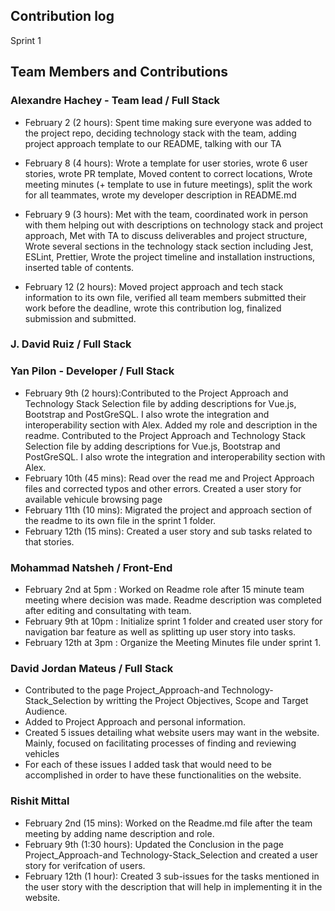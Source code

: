 ## Contribution log 
Sprint 1

## Team Members and Contributions

### Alexandre Hachey - Team lead / Full Stack
- February 2 (2 hours): Spent time making sure everyone was added to the project repo, deciding technology stack with the team, adding project approach template to our README, talking with our TA

- February 8 (4 hours): Wrote a template for user stories, wrote 6 user stories, wrote PR template, Moved content to correct locations, Wrote meeting minutes (+ template to use in future meetings), split the work for all teammates, wrote my developer description in README.md

- February 9 (3 hours): Met with the team, coordinated work in person with them helping out with descriptions on technology stack and project approach, Met with TA to discuss deliverables and project structure, Wrote several sections in the technology stack section including Jest, ESLint, Prettier, Wrote the project timeline and installation instructions, inserted table of contents.

- February 12 (2 hours): Moved project approach and tech stack information to its own file, verified all team members submitted their work before the deadline, wrote this contribution log, finalized submission and submitted.


### J. David Ruiz / Full Stack



### Yan Pilon - Developer / Full Stack
- February 9th (2 hours):Contributed to the Project Approach and Technology Stack Selection file by adding descriptions for Vue.js, Bootstrap and PostGreSQL. I also wrote     the integration and interoperability section with Alex. Added my role and description in the readme. Contributed to the Project Approach and Technology Stack       Selection file by adding descriptions for Vue.js, Bootstrap and PostGreSQL. I also wrote the integration and interoperability section with Alex.
- February 10th (45 mins): Read over the read me and Project Approach files and corrected typos and other errors. Created a user story for available vehicule browsing page
- February 11th (10 mins): Migrated the project and approach section of the readme to its own file in the sprint 1 folder.
- February 12th (15 mins): Created a user story and sub tasks related to that stories.

### Mohammad Natsheh / Front-End
- February 2nd at 5pm : Worked on Readme role after 15 minute team meeting where decision was made. Readme description was completed after editing and consultating with team.
- February 9th at 10pm : Initialize sprint 1 folder and created user story for navigation bar feature as well as splitting up user story into tasks.
- February 12th at 3pm : Organize the Meeting Minutes file under sprint 1.


### David Jordan Mateus / Full Stack
- Contributed to the page Project_Approach-and Technology-Stack_Selection by writting the Project Objectives, Scope and Target Audience. 
- Added to Project Approach and personal information.
- Created 5 issues detailing what website users may want in the website. Mainly, focused on facilitating processes of finding and reviewing vehicles
- For each of these issues I added task that would need to be accomplished in order to have these functionalities on the website.

### Rishit Mittal
- February 2nd (15 mins): Worked on the Readme.md file after the team meeting by adding name description and role.
- February 9th (1:30 hours): Updated the Conclusion in the page Project_Approach-and Technology-Stack_Selection and created a user story for verifcation of users.
- February 12th (1 hour): Created 3 sub-issues for the tasks mentioned in the user story with the description that will help in implementing it in the website.   


